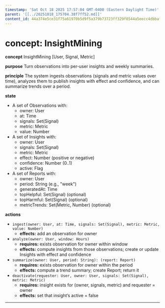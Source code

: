 ```yaml
---
timestamp: 'Sat Oct 18 2025 17:57:04 GMT-0400 (Eastern Daylight Time)'
parent: '[[../20251018_175704.38f7ff52.md]]'
content_id: 44a374e5ce31f75a61970b5d9f5a379b73723ff329f0544a5eecc4dbbaf69551
---
```


# concept: InsightMining

**concept** InsightMining \[User, Signal, Metric]

**purpose** Turn observations into per-user insights and weekly summaries.

**principle** The system ingests observations (signals and metric values over time), analyzes them to publish insights with effect and confidence, and can summarize trends over a period.

**state**

* A set of Observations with:
  * owner: User
  * at: Time
  * signals: Set(Signal)
  * metric: Metric
  * value: Number
* A set of Insights with:
  * owner: User
  * signals: Set(Signal)
  * metric: Metric
  * effect: Number (positive or negative)
  * confidence: Number (0..1)
  * active: Flag
* A set of Reports with:
  * owner: User
  * period: String (e.g., "week")
  * generatedAt: Time
  * topHelpful: Set(Signal) (optional)
  * topHarmful: Set(Signal) (optional)
  * metricTrends: Set(Metric, Number) (optional)

**actions**

* `ingest(owner: User, at: Time, signals: Set(Signal), metric: Metric, value: Number)`
  * **effects:** add an observation for owner
* `analyze(owner: User, window: Hours)`
  * **requires:** exists observation for owner within window
  * **effects:** compute insights from those observations; create or update Insights with effect and confidence
* `summarize(owner: User, period: String): (report: Report)`
  * **requires:** exists observation for owner within the period
  * **effects:** compute a trend summary; create Report; return it
* `deactivate(requester: User, owner: User, signals: Set(Signal), metric: Metric)`
  * **requires:** insight exists for (owner, signals, metric) and requester = owner
  * **effects:** set that insight’s active = false

***
